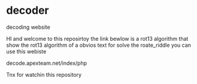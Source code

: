 # decoder
decoding website

HI and welcome to this reposirtoy
the link bewlow is a rot13 algorithm that show the rot13 algorithm of a obvios text
for solve the roate_riddle you can use this webiste

decode.apexteam.net/index/php

Tnx for watchin this repository
